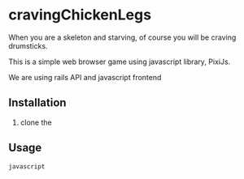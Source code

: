 # cravingChickenLegs
When you are a skeleton and starving, of course you will be craving drumsticks.

This is a simple web browser game using javascript library, PixiJs.

We are using rails API and javascript frontend

## Installation

1. clone the 

## Usage

```javascript```
